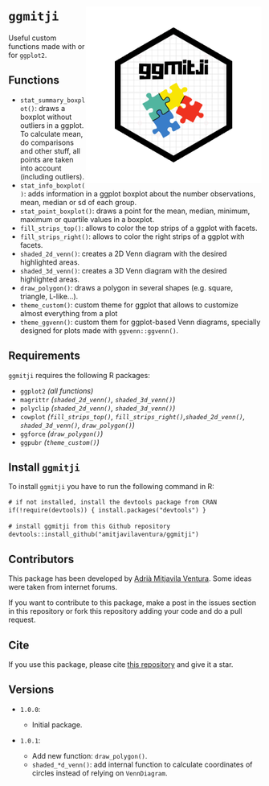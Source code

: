 # `ggmitji` <img src="logo.png" align="right" alt="" width="350" />

Useful custom functions made with or for `ggplot2`.

## Functions

* `stat_summary_boxplot()`: draws a boxplot without outliers in a ggplot. To calculate mean, do comparisons and other stuff, all points are taken into account (including outliers). 
* `stat_info_boxplot()`: adds information in a ggplot boxplot about the number observations, mean, median or sd of each group.
* `stat_point_boxplot()`: draws a point for the mean, median, minimum, maximum or quartile values in a boxplot.
* `fill_strips_top()`: allows to color the top strips of a ggplot with facets.
* `fill_strips_right()`: allows to color the right strips of a ggplot with facets.
* `shaded_2d_venn()`: creates a 2D Venn diagram with the desired highlighted areas.
* `shaded_3d_venn()`: creates a 3D Venn diagram with the desired highlighted areas.
* `draw_polygon()`: draws a polygon in several shapes (e.g. square, triangle, L-like...).
* `theme_custom()`: custom theme for ggplot that allows to customize almost everything from a plot
* `theme_ggvenn()`: custom them for ggplot-based Venn diagrams, specially designed for plots made with `ggvenn::ggvenn()`. 

## Requirements

`ggmitji` requires the following R packages:

- `ggplot2` *(all functions)*
- `magrittr` *(`shaded_2d_venn()`, `shaded_3d_venn()`)*
- `polyclip` *(`shaded_2d_venn()`, `shaded_3d_venn()`)*
- `cowplot` *(`fill_strips_top()`, `fill_strips_right()`,`shaded_2d_venn()`, `shaded_3d_venn()`, `draw_polygon()`)*
- `ggforce` *(`draw_polygon()`)*
- `ggpubr` *(`theme_custom()`)*


## Install `ggmitji` 

To install `ggmitji` you have to run the following command in R:

```
# if not installed, install the devtools package from CRAN 
if(!require(devtools)) { install.packages("devtools") }

# install ggmitji from this Github repository 
devtools::install_github("amitjavilaventura/ggmitji")
```

## Contributors

This package has been developed by [Adrià Mitjavila Ventura](https://amitjavilaventura.github.io). Some ideas were taken from internet forums.

If you want to contribute to this package, make a post in the issues section in this repository or fork this repository adding your code and do a pull request.

## Cite

If you use this package, please cite [this repository](https://github.com/amitjavilaventura/ggmitji) and give it a star.

## Versions

* `1.0.0`:
  + Initial package. 

* `1.0.1`:
  + Add new function: `draw_polygon()`. 
  + `shaded_*d_venn()`: add internal function to calculate coordinates of circles instead of relying on `VennDiagram`.
